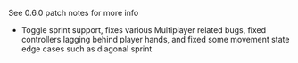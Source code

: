 See 0.6.0 patch notes for more info

- Toggle sprint support, fixes various Multiplayer related bugs, fixed controllers lagging behind player hands, and fixed some movement state edge cases such as diagonal sprint